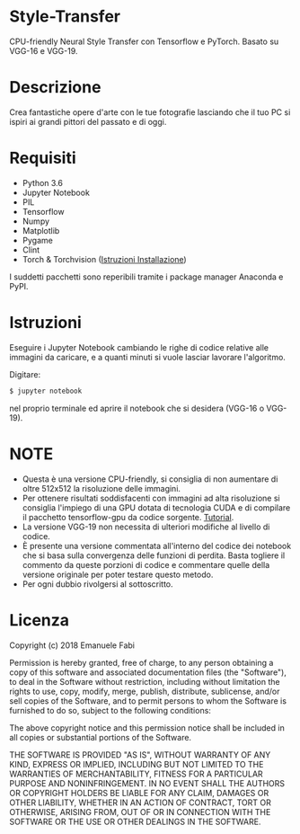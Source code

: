 # Style-Transfer
CPU-friendly Neural Style Transfer con Tensorflow e PyTorch. Basato su VGG-16 e VGG-19.

# Descrizione

Crea fantastiche opere d'arte con le tue fotografie lasciando che il tuo PC si ispiri ai grandi pittori del passato e di oggi.

# Requisiti

- Python 3.6
- Jupyter Notebook
- PIL
- Tensorflow
- Numpy
- Matplotlib
- Pygame
- Clint
- Torch & Torchvision ([Istruzioni Installazione](http://pytorch.org/))

I suddetti pacchetti sono reperibili tramite i package manager Anaconda e PyPI.

# Istruzioni

Eseguire i Jupyter Notebook cambiando le righe di codice relative alle immagini da caricare, e a quanti minuti si vuole lasciar lavorare l'algoritmo.

Digitare:

```sh
$ jupyter notebook
```

nel proprio terminale ed aprire il notebook che si desidera (VGG-16 o VGG-19).

# NOTE

- Questa è una versione CPU-friendly, si consiglia di non aumentare di oltre 512x512 la risoluzione delle immagini.
- Per ottenere risultati soddisfacenti con immagini ad alta risoluzione si consiglia l'impiego di una GPU dotata di tecnologia CUDA e di compilare il pacchetto tensorflow-gpu da codice sorgente.  [Tutorial](https://www.tensorflow.org/install/).
- La versione VGG-19 non necessita di ulteriori modifiche al livello di codice.
- È presente una versione commentata all'interno del codice dei notebook che si basa sulla convergenza delle funzioni di perdita. Basta togliere il commento da queste porzioni di codice e commentare quelle della versione originale per poter testare questo metodo.
- Per ogni dubbio rivolgersi al sottoscritto.

# Licenza

Copyright (c) 2018 Emanuele Fabi

Permission is hereby granted, free of charge, to any person
obtaining a copy of this software and associated documentation
files (the "Software"), to deal in the Software without
restriction, including without limitation the rights to use,
copy, modify, merge, publish, distribute, sublicense, and/or sell
copies of the Software, and to permit persons to whom the
Software is furnished to do so, subject to the following
conditions:

The above copyright notice and this permission notice shall be
included in all copies or substantial portions of the Software.

THE SOFTWARE IS PROVIDED "AS IS", WITHOUT WARRANTY OF ANY KIND,
EXPRESS OR IMPLIED, INCLUDING BUT NOT LIMITED TO THE WARRANTIES
OF MERCHANTABILITY, FITNESS FOR A PARTICULAR PURPOSE AND
NONINFRINGEMENT. IN NO EVENT SHALL THE AUTHORS OR COPYRIGHT
HOLDERS BE LIABLE FOR ANY CLAIM, DAMAGES OR OTHER LIABILITY,
WHETHER IN AN ACTION OF CONTRACT, TORT OR OTHERWISE, ARISING
FROM, OUT OF OR IN CONNECTION WITH THE SOFTWARE OR THE USE OR
OTHER DEALINGS IN THE SOFTWARE.
